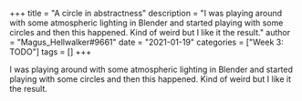 +++
title = "A circle in abstractness"
description = "I was playing around with some atmospheric lighting in Blender and started playing with some circles and then this happened. Kind of weird but I like it the result."
author = "Magus_Hellwalker#9661"
date = "2021-01-19"
categories = ["Week 3: TODO"]
tags = []
+++

I was playing around with some atmospheric lighting in Blender and started playing with some circles and then this happened. Kind of weird but I like it the result.
